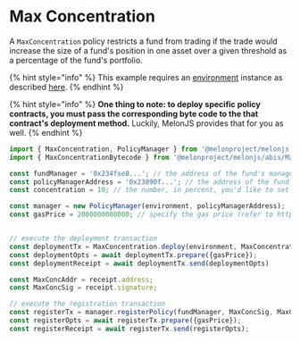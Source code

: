 # Max Concentration

A `MaxConcentration` policy restricts a fund from trading if the trade would increase the size of a fund's position in one asset over a given threshold as a percentage of the fund's portfolio.  

{% hint style="info" %}
This example requires an [environment](../../building-blocks/environment/) instance as described [here](../../building-blocks/environment/).
{% endhint %}

{% hint style="info" %}
**One thing to note: to deploy specific policy contracts, you must pass the corresponding byte code to the that contract's deployment method.** Luckily, MelonJS provides that for you as well.
{% endhint %}

```javascript
import { MaxConcentration, PolicyManager } from '@melonproject/melonjs';
import { MaxConcentrationBytecode } from '@melonproject/melonjs/abis/MaxConcentration.bin';

const fundManager = '0x234fse8...'; // the address of the fund's manager 
const policyManagerAddress = '0x23890f...'; // the address of the fund's PolicyManger contract
const concentration = 10; // the number, in percent, you'd like to set for MaxConcentration

const manager = new PolicyManager(environment, policyManagerAddress);
const gasPrice = 2000000000000; // specify the gas price (refer to http://ethgasstation.info/).


// execute the deployment transaction
const deploymentTx = MaxConcentration.deploy(environment, MaxConcentrationByteCode, fundManager, tolerance);
const deploymentOpts = await deploymentTx.prepare({gasPrice});
const deploymentReceipt = await deploymentTx.send(deploymentOpts)

const MaxConcAddr = receipt.address;
const MaxConcSig = receipt.signature;    

// execute the registration transaction
const registerTx = manager.registerPolicy(fundManager, MaxConcSig, MaxConcAddr)
const registerOpts = await registerTx.prepare({gasPrice});
const registerReceipt = await registerTx.send(registerOpts);

```

